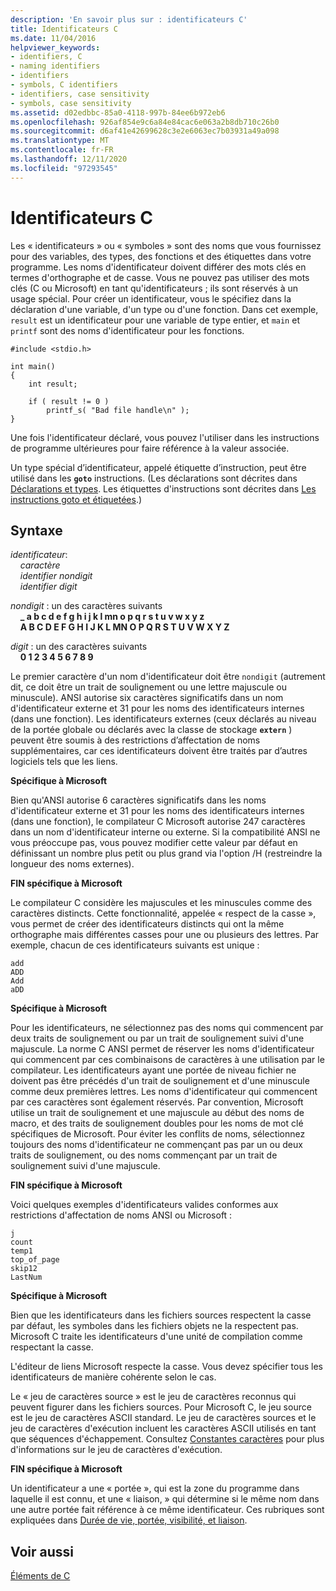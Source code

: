 ```yaml
---
description: 'En savoir plus sur : identificateurs C'
title: Identificateurs C
ms.date: 11/04/2016
helpviewer_keywords:
- identifiers, C
- naming identifiers
- identifiers
- symbols, C identifiers
- identifiers, case sensitivity
- symbols, case sensitivity
ms.assetid: d02edbbc-85a0-4118-997b-84ee6b972eb6
ms.openlocfilehash: 926af854e9c6a84e84cac6e063a2b8db710c26b0
ms.sourcegitcommit: d6af41e42699628c3e2e6063ec7b03931a49a098
ms.translationtype: MT
ms.contentlocale: fr-FR
ms.lasthandoff: 12/11/2020
ms.locfileid: "97293545"
---
```

# <a name="c-identifiers"></a>Identificateurs C

Les « identificateurs » ou « symboles » sont des noms que vous fournissez pour des variables, des types, des fonctions et des étiquettes dans votre programme. Les noms d'identificateur doivent différer des mots clés en termes d'orthographe et de casse. Vous ne pouvez pas utiliser des mots clés (C ou Microsoft) en tant qu'identificateurs ; ils sont réservés à un usage spécial. Pour créer un identificateur, vous le spécifiez dans la déclaration d'une variable, d'un type ou d'une fonction. Dans cet exemple, `result` est un identificateur pour une variable de type entier, et `main` et `printf` sont des noms d'identificateur pour les fonctions.

```
#include <stdio.h>

int main()
{
    int result;

    if ( result != 0 )
        printf_s( "Bad file handle\n" );
}
```

Une fois l'identificateur déclaré, vous pouvez l'utiliser dans les instructions de programme ultérieures pour faire référence à la valeur associée.

Un type spécial d’identificateur, appelé étiquette d’instruction, peut être utilisé dans les **`goto`** instructions. (Les déclarations sont décrites dans [Déclarations et types](../c-language/declarations-and-types.md). Les étiquettes d'instructions sont décrites dans [Les instructions goto et étiquetées](../c-language/goto-and-labeled-statements-c.md).)

## <a name="syntax"></a>Syntaxe

*identificateur*:<br/>
&nbsp;&nbsp;&nbsp;&nbsp;*caractère*<br/>
&nbsp;&nbsp;&nbsp;&nbsp;*identifier* *nondigit*<br/>
&nbsp;&nbsp;&nbsp;&nbsp;*identifier* *digit*

*nondigit* : un des caractères suivants<br/>
&nbsp;&nbsp;&nbsp;&nbsp;**_ a b c d e f g h i j k l mn o p q r s t u v w x y z**<br/>
&nbsp;&nbsp;&nbsp;&nbsp;**A B C D E F G H I J K L MN O P Q R S T U V W X Y Z**

*digit* : un des caractères suivants<br/>
&nbsp;&nbsp;&nbsp;&nbsp;**0 1 2 3 4 5 6 7 8 9**

Le premier caractère d'un nom d'identificateur doit être `nondigit` (autrement dit, ce doit être un trait de soulignement ou une lettre majuscule ou minuscule). ANSI autorise six caractères significatifs dans un nom d'identificateur externe et 31 pour les noms des identificateurs internes (dans une fonction). Les identificateurs externes (ceux déclarés au niveau de la portée globale ou déclarés avec la classe de stockage **`extern`** ) peuvent être soumis à des restrictions d’affectation de noms supplémentaires, car ces identificateurs doivent être traités par d’autres logiciels tels que les liens.

**Spécifique à Microsoft**

Bien qu'ANSI autorise 6 caractères significatifs dans les noms d'identificateur externe et 31 pour les noms des identificateurs internes (dans une fonction), le compilateur C Microsoft autorise 247 caractères dans un nom d'identificateur interne ou externe. Si la compatibilité ANSI ne vous préoccupe pas, vous pouvez modifier cette valeur par défaut en définissant un nombre plus petit ou plus grand via l'option /H (restreindre la longueur des noms externes).

**FIN spécifique à Microsoft**

Le compilateur C considère les majuscules et les minuscules comme des caractères distincts. Cette fonctionnalité, appelée « respect de la casse », vous permet de créer des identificateurs distincts qui ont la même orthographe mais différentes casses pour une ou plusieurs des lettres. Par exemple, chacun de ces identificateurs suivants est unique :

```
add
ADD
Add
aDD
```

**Spécifique à Microsoft**

Pour les identificateurs, ne sélectionnez pas des noms qui commencent par deux traits de soulignement ou par un trait de soulignement suivi d'une majuscule. La norme C ANSI permet de réserver les noms d'identificateur qui commencent par ces combinaisons de caractères à une utilisation par le compilateur. Les identificateurs ayant une portée de niveau fichier ne doivent pas être précédés d'un trait de soulignement et d'une minuscule comme deux premières lettres. Les noms d'identificateur qui commencent par ces caractères sont également réservés. Par convention, Microsoft utilise un trait de soulignement et une majuscule au début des noms de macro, et des traits de soulignement doubles pour les noms de mot clé spécifiques de Microsoft. Pour éviter les conflits de noms, sélectionnez toujours des noms d'identificateur ne commençant pas par un ou deux traits de soulignement, ou des noms commençant par un trait de soulignement suivi d'une majuscule.

**FIN spécifique à Microsoft**

Voici quelques exemples d'identificateurs valides conformes aux restrictions d'affectation de noms ANSI ou Microsoft :

```
j
count
temp1
top_of_page
skip12
LastNum
```

**Spécifique à Microsoft**

Bien que les identificateurs dans les fichiers sources respectent la casse par défaut, les symboles dans les fichiers objets ne la respectent pas. Microsoft C traite les identificateurs d'une unité de compilation comme respectant la casse.

L'éditeur de liens Microsoft respecte la casse. Vous devez spécifier tous les identificateurs de manière cohérente selon le cas.

Le « jeu de caractères source » est le jeu de caractères reconnus qui peuvent figurer dans les fichiers sources. Pour Microsoft C, le jeu source est le jeu de caractères ASCII standard. Le jeu de caractères sources et le jeu de caractères d'exécution incluent les caractères ASCII utilisés en tant que séquences d'échappement. Consultez [Constantes caractères](../c-language/c-character-constants.md) pour plus d'informations sur le jeu de caractères d'exécution.

**FIN spécifique à Microsoft**

Un identificateur a une « portée », qui est la zone du programme dans laquelle il est connu, et une « liaison, » qui détermine si le même nom dans une autre portée fait référence à ce même identificateur. Ces rubriques sont expliquées dans [Durée de vie, portée, visibilité, et liaison](../c-language/lifetime-scope-visibility-and-linkage.md).

## <a name="see-also"></a>Voir aussi

[Éléments de C](../c-language/elements-of-c.md)
